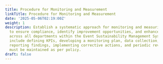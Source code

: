 ```yaml
---
title: Procedure for Monitoring and Measurement
linkTitle: Procedure for Monitoring and Measurement
date: '2025-05-06T02:19:00Z'
weight: 1
description: Establish a systematic approach for monitoring and measuring processes
  to ensure compliance, identify improvement opportunities, and enhance performance
  across all departments within the Event Sustainability Management System. Key steps
  include defining KPIs, developing a monitoring plan, data collection, analysis,
  reporting findings, implementing corrective actions, and periodic reviews. Records
  must be maintained as per policy.
draft: false
---
```



<!-- Unsupported block type: table_of_contents -->

<!-- Unsupported block type: unsupported -->

